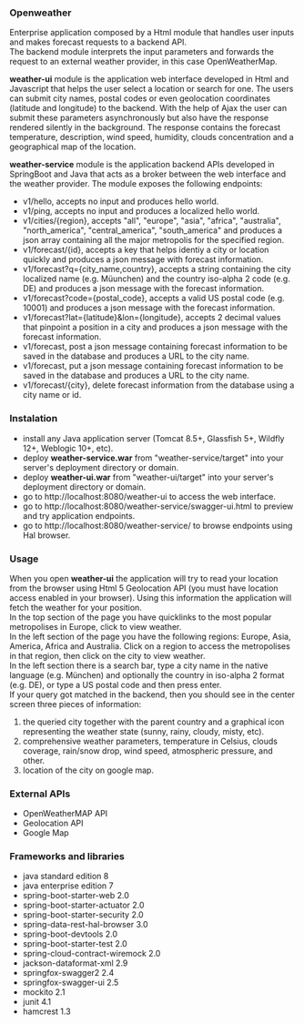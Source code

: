 ### Openweather
Enterprise application composed by a Html module that handles user inputs and makes forecast requests to a backend API.  
The backend module interprets the input parameters and forwards the request to an external weather provider, in this case OpenWeatherMap.  

**weather-ui** module is the application web interface developed in Html and Javascript that helps the user select a location or search for one. The users can submit city names, postal codes or even geolocation coordinates (latitude and longitude) to the backend. With the help of Ajax the user can submit these parameters asynchronously but also have the response rendered silently in the background. The response contains the forecast temperature, description, wind speed, humidity, clouds concentration and a geographical map of the location.  

**weather-service** module is the application backend APIs developed in SpringBoot and Java that acts as a broker between the web interface and the weather provider. The module exposes the following endpoints:  
- v1/hello, accepts no input and produces hello world.  
- v1/ping, accepts no input and produces a localized hello world.  
- v1/cities/{region}, accepts "all", "europe", "asia", "africa", "australia", "north_america", "central_america", "south_america" and produces a json array containing all the major metropolis for the specified region.  
- v1/forecast/{id}, accepts a key that helps identiy a city or location quickly and produces a json message with forecast information.  
- v1/forecast?q={city_name,country}, accepts a string containing the city localized name (e.g. Müunchen) and the country iso-alpha 2 code (e.g. DE) and produces a json message with the forecast information.
- v1/forecast?code={postal_code}, accepts a valid US postal code (e.g. 10001) and produces a json message with the forecast information.
- v1/forecast?lat={latitude}&lon={longitude}, accepts 2 decimal values that pinpoint a position in a city and produces a json message with the forecast information.  
- v1/forecast, post a json message containing forecast information to be saved in the database and produces a URL to the city name. 
- v1/forecast, put a json message containing forecast information to be saved in the database and produces a URL to the city name.
- v1/forecast/{city}, delete forecast information from the database using a city name or id.

### Instalation
- install any Java application server (Tomcat 8.5+, Glassfish 5+, Wildfly 12+, Weblogic 10+, etc).
- deploy **weather-service.war** from "weather-service/target" into your server's deployment directory or domain.
- deploy **weather-ui.war** from "weather-ui/target" into your server's deployment directory or domain.
- go to http://localhost:8080/weather-ui to access the web interface.
- go to http://localhost:8080/weather-service/swagger-ui.html to preview and try application endpoints.
- go to http://localhost:8080/weather-service/ to browse endpoints using Hal browser.
       
### Usage
When you open **weather-ui** the application will try to read your location from the browser using Html 5 Geolocation API (you must have location access enabled in your browser). Using this information the application will fetch the weather for your position.  
In the top section of the page you have quicklinks to the most popular metropolises in Europe, click to view weather.      
In the left section of the page you have the following regions: Europe, Asia, America, Africa and Australia. Click on a region to access the metropolises in that region, then click on the city to view weather.        
In the left section there is a search bar, type a city name in the native language (e.g. München) and optionally the country in iso-alpha 2 format (e.g. DE), or type a US postal code and then press enter.   
If your query got matched in the backend, then you should see in the center screen three pieces of information:
1. the queried city together with the parent country and a graphical icon representing the weather state (sunny, rainy, cloudy, misty, etc).
2. comprehensive weather parameters, temperature in Celsius, clouds coverage, rain/snow drop, wind speed, atmospheric pressure, and other.
3. location of the city on google map.

### External APIs
- OpenWeatherMAP API
- Geolocation API
- Google Map

### Frameworks and libraries
- java standard edition 8
- java enterprise edition 7
- spring-boot-starter-web 2.0
- spring-boot-starter-actuator 2.0
- spring-boot-starter-security 2.0
- spring-data-rest-hal-browser 3.0
- spring-boot-devtools 2.0
- spring-boot-starter-test 2.0
- spring-cloud-contract-wiremock 2.0
- jackson-dataformat-xml 2.9
- springfox-swagger2 2.4
- springfox-swagger-ui 2.5
- mockito 2.1
- junit 4.1
- hamcrest 1.3
